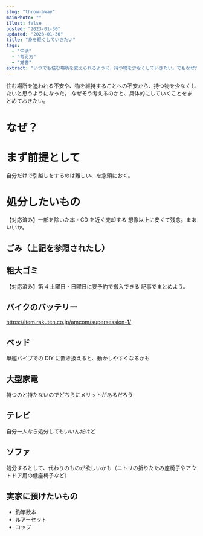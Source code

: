 ```yaml
---
slug: "throw-away"
mainPhoto: ""
illust: false
posted: "2023-01-30"
updated: "2023-01-30"
title: "身を軽くしていきたい"
tags:
  - "生活"
  - "考え方"
  - "覚書"
extract: "いつでも住む場所を変えられるように、持つ物を少なくしていきたい。でもなぜだ。"
---
```


住む場所を追われる不安や、物を維持することへの不安から、持つ物を少なくしたいと思うようになった。
なぜそう考えるのかと、具体的にしていくことをまとめておきたい。

# なぜ？

# まず前提として

自分だけで引越しをするのは難しい、を念頭におく。

# 処分したいもの

【対応済み】一部を除いた本・CD を近く売却する
想像以上に安くて残念。まあいいか。

## ごみ（上記を参照されたし）

## 粗大ゴミ

【対応済み】第 4 土曜日・日曜日に要予約で搬入できる
記事でまとめよう。

## バイクのバッテリー

https://item.rakuten.co.jp/amcom/supersession-1/

## ベッド
単艦パイプでの DIY に置き換えると、動かしやすくなるかも
## 大型家電
持つのと持たないのでどちらにメリットがあるだろう
## テレビ
自分一人なら処分してもいいんだけど
## ソファ
処分するとして、代わりのものが欲しいかも（ニトリの折りたたみ座椅子やアウトドア用の低座椅子など）
## 実家に預けたいもの
- 釣竿数本
- ルアーセット
- コップ

